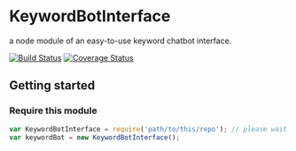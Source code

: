 # KeywordBotInterface
a node module of an easy-to-use keyword chatbot interface.

[![Build Status](https://travis-ci.org/sycLin/KeywordBotInterface.svg?branch=master)](https://travis-ci.org/sycLin/KeywordBotInterface)
[![Coverage Status](https://coveralls.io/repos/github/sycLin/KeywordBotInterface/badge.svg?branch=master)](https://coveralls.io/github/sycLin/KeywordBotInterface?branch=master)

## Getting started

### Require this module

```javascript
var KeywordBotInterface = require('path/to/this/repo'); // please wait for me to publish this repo, haha.
var keywordBot = new KeywordBotInterface();
```
